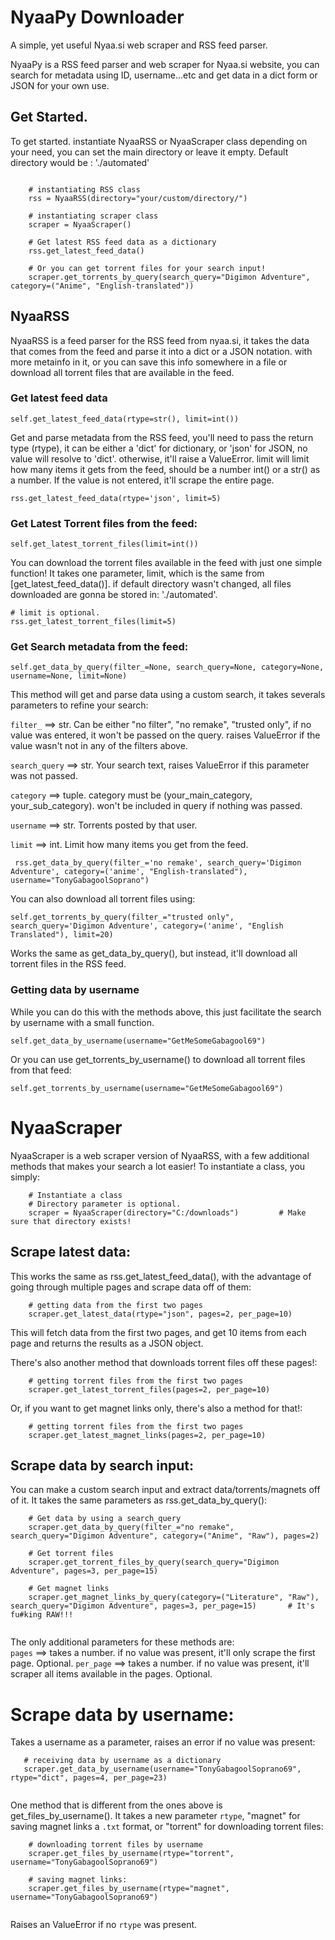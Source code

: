 ﻿# NyaaPy Downloader
A simple, yet useful Nyaa.si web scraper and RSS feed parser.

NyaaPy is a RSS feed parser and web scraper for Nyaa.si website, you can search for metadata using ID, username...etc
and get data in a dict form or JSON for your own use.

## Get Started.

To get started. instantiate NyaaRSS or NyaaScraper class depending on your need, you can set the main directory or leave it empty. Default directory would be : './automated'

```

    # instantiating RSS class
    rss = NyaaRSS(directory="your/custom/directory/")

    # instantiating scraper class
    scraper = NyaaScraper()

    # Get latest RSS feed data as a dictionary
    rss.get_latest_feed_data()

    # Or you can get torrent files for your search input!
    scraper.get_torrents_by_query(search_query="Digimon Adventure", category=("Anime", "English-translated"))

```

## NyaaRSS

NyaaRSS is a feed parser for the RSS feed from nyaa.si, it takes the data that comes from the feed and parse it into a dict or
a JSON notation. with more metainfo in it, or you can save this info somewhere in a file or download  all torrent files that are available in the feed.

### Get latest feed data

``` self.get_latest_feed_data(rtype=str(), limit=int()) ```

Get and parse metadata from the RSS feed, you'll need to pass the return type (rtype), it can be either a 'dict' for dictionary, or 'json' for JSON, no value will resolve to 'dict'. otherwise, it'll raise a ValueError. limit will limit how many items it gets from the feed, should be a number int() or a str() as a number. If the value is not entered, it'll scrape the entire page.

``` rss.get_latest_feed_data(rtype='json', limit=5) ```

### Get Latest Torrent files from the feed:

``` self.get_latest_torrent_files(limit=int()) ```

You can download the torrent files available in the feed with just one simple function! It takes one parameter, limit, which is
the same from [get_latest_feed_data()]. if default directory wasn't changed, all files downloaded are gonna be stored in: './automated'.
```
# limit is optional.
rss.get_latest_torrent_files(limit=5)
```

### Get Search metadata from the feed:

``` self.get_data_by_query(filter_=None, search_query=None, category=None, username=None, limit=None) ```

This method will get and parse data using a custom search, it takes severals parameters to refine your search: <br />

```filter_``` ==> str. Can be either "no filter", "no remake", "trusted only", if no value was entered, it won't be passed on the query. raises ValueError if the value wasn't not in any of the filters above.<br />

```search_query``` ==> str. Your search text, raises ValueError if this parameter was not passed.<br />

```category``` ==> tuple. category must be (your_main_category, your_sub_category). won't be included in query if nothing was passed.<br />

```username``` ==> str. Torrents posted by that user.<br />

```limit``` ==> int. Limit how many items you get from the feed.<br />

``` rss.get_data_by_query(filter_='no remake', search_query='Digimon Adventure', category=('anime', "English-translated"), username="TonyGabagoolSoprano")```

You can also download all torrent files using:

``` self.get_torrents_by_query(filter_="trusted only", search_query='Digimon Adventure', category=('anime', "English Translated"), limit=20) ```

Works the same as get_data_by_query(), but instead, it'll download all torrent files in the RSS feed.


### Getting data by username

While you can do this with the methods above, this just facilitate the search by username with a small function.

``` self.get_data_by_username(username="GetMeSomeGabagool69") ```

Or you can use get_torrents_by_username() to download all torrent files from that feed:

``` self.get_torrents_by_username(username="GetMeSomeGabagool69") ```


# NyaaScraper

NyaaScraper is a web scraper version of NyaaRSS, with a few additional methods that makes your search a lot easier! To instantiate a class, you simply:

```
    # Instantiate a class
    # Directory parameter is optional.
    scraper = NyaaScraper(directory="C:/downloads")         # Make sure that directory exists!

```

## Scrape latest data:

This works the same as rss.get_latest_feed_data(), with the advantage of going through multiple pages and scrape data off of them:

``` 
    # getting data from the first two pages
    scraper.get_latest_data(rtype="json", pages=2, per_page=10)
```
This will fetch data from the first two pages, and get 10 items from each page and returns the results as a JSON object.

There's also another method that downloads torrent files off these pages!:

``` 
    # getting torrent files from the first two pages
    scraper.get_latest_torrent_files(pages=2, per_page=10)
```

Or, if you want to get magnet links only, there's also a method for that!:

``` 
    # getting torrent files from the first two pages
    scraper.get_latest_magnet_links(pages=2, per_page=10)
```

## Scrape data by search input:

You can make a custom search input and extract data/torrents/magnets off of it. It takes the same parameters as rss.get_data_by_query():

``` 
    # Get data by using a search_query
    scraper.get_data_by_query(filter_="no remake", search_query="Digimon Adventure", category=("Anime", "Raw"), pages=2)
    
    # Get torrent files
    scraper.get_torrent_files_by_query(search_query="Digimon Adventure", pages=3, per_page=15)
    
    # Get magnet links
    scraper.get_magnet_links_by_query(category=("Literature", "Raw"), search_query="Digimon Adventure", pages=3, per_page=15)       # It's fu#king RAW!!!
    
```
The only additional parameters for these methods are: <br />
``` pages ```       ==> takes a number. if no value was present, it'll only scrape the first page. Optional.
``` per_page ```    ==> takes a number. if no value was present, it'll scraper all items available in the pages. Optional.

# Scrape data by username:

Takes a username as a parameter, raises an error if no value was present:
```
   # receiving data by username as a dictionary
   scraper.get_data_by_username(username="TonyGabagoolSoprano69", rtype="dict", pages=4, per_page=23) 
   
```

One method that is different from the ones above is get_files_by_username(). It takes a new parameter ```rtype```, "magnet" for saving magnet links a ```.txt``` format, or "torrent" for downloading torrent files:

```
    # downloading torrent files by username
    scraper.get_files_by_username(rtype="torrent", username="TonyGabagoolSoprano69")
    
    # saving magnet links:
    scraper.get_files_by_username(rtype="magnet", username="TonyGabagoolSoprano69")
    
```
Raises an ValueError if no ```rtype``` was present.


